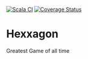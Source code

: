 [![Scala CI](https://github.com/naedmi/Hexxagon/actions/workflows/scala.yaml/badge.svg)](https://github.com/naedmi/Hexxagon/actions/workflows/scala.yaml)
[![Coverage Status](https://coveralls.io/repos/github/naedmi/Hexxagon/badge.png?branch=master)](https://coveralls.io/github/naedmi/Hexxagon?branch=master)

# Hexxagon
Greatest Game of all time

